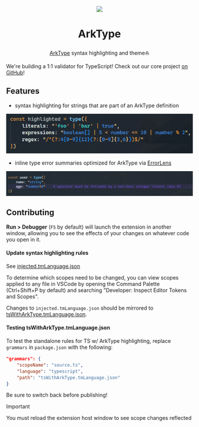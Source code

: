 <div align="center">
  <img src="https://arktype.io/image/logo.png" height="64px" />
  <h1>ArkType</h1>
</div>
<div align="center">

[ArkType](https://arktype.io) syntax highlighting and theme⛵

</div>

We're building a 1:1 validator for TypeScript! Check out our core project [on GitHub](https://github.com/arktypeio/arktype)!

## Features

- syntax highlighting for strings that are part of an ArkType definition

![syntax highlighting](https://raw.githubusercontent.com/arktypeio/arktype/refs/heads/main/ark/extension/highlighting.png)

- inline type error summaries optimized for ArkType via [ErrorLens](https://github.com/usernamehw/vscode-error-lens)

![errorLens](https://raw.githubusercontent.com/arktypeio/arktype/refs/heads/main/ark/extension/errorLens.png)

## Contributing

**Run > Debugger** (`F5` by default) will launch the extension in another window, allowing you to see the effects of your changes on whatever code you open in it.

#### Update syntax highlighting rules

See [injected.tmLanguage.json](/ark/extension/injected.tmLanguage.json)

To determine which scopes need to be changed, you can view scopes applied to any file in VSCode by opening the Command Palette (Ctrl+Shift+P by default) and searching "Developer: Inspect Editor Tokens and Scopes".

Changes to `injected.tmLanguage.json` should be mirrored to [tsWithArkType.tmLanguage.json](./tsWithArkType.tmLanguage.json).

#### Testing tsWithArkType.tmLanguage.json

To test the standalone rules for TS w/ ArkType highlighting, replace `grammars` in `package.json` with the following:

```json
"grammars": {
	"scopeName": "source.ts",
	"language": "typescript",
	"path": "tsWithArkType.tmLanguage.json"
}
```

Be sure to switch back before publishing!

> [!IMPORTANT]  
> You must reload the extension host window to see scope changes reflected
